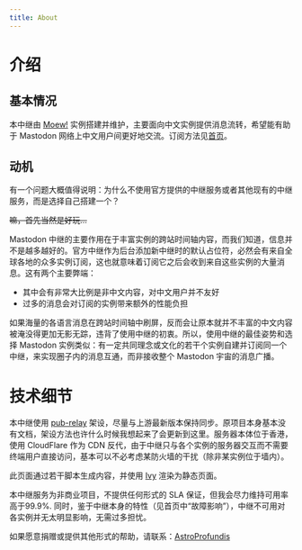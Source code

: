 ```yaml
---
title: About
---
```


# 介绍
## 基本情况

本中继由 [Moew!](https://moe.cat) 实例搭建并维护，主要面向中文实例提供消息流转，希望能有助于 Mastodon 网络上中文用户间更好地交流。订阅方法见[首页](@root/)。

## 动机

有一个问题大概值得说明：为什么不使用官方提供的中继服务或者其他现有的中继服务，而是选择自己搭建一个？

<del>嘛，首先当然是好玩...</dev>

Mastodon 中继的主要作用在于丰富实例的跨站时间轴内容，而我们知道，信息并不是越多越好的。官方中继作为后台添加新中继时的默认占位符，必然会有来自全球各地的众多实例订阅，这也就意味着订阅它之后会收到来自这些实例的大量消息。这有两个主要弊端：

 * 其中会有非常大比例是非中文内容，对中文用户并不友好
 * 过多的消息会对订阅的实例带来额外的性能负担

如果海量的各语言消息在跨站时间轴中刷屏，反而会让原本就并不丰富的中文内容被淹没得更加无影无踪，违背了使用中继的初衷。所以，使用中继的最佳姿势和选择 Mastodon 实例类似：有一定共同理念或文化的若干个实例自建并订阅同一个中继，来实现圈子内的消息互通，而非接收整个 Mastodon 宇宙的消息广播。

# 技术细节

本中继使用 [pub-relay](https://git.moe.cat/lynx/pub-relay) 架设，尽量与上游最新版本保持同步。原项目本身基本没有文档，架设方法也许什么时候我想起来了会更新到这里。服务器本体位于香港，使用 CloudFlare 作为 CDN 反代，由于中继只与各个实例的服务器交互而不需要终端用户直接访问，基本可以不必考虑某防火墙的干扰（除非某实例位于墙内）。

此页面通过若干脚本生成内容，并使用 [Ivy](https://github.com/dmulholl/ivy) 渲染为静态页面。

本中继服务为非商业项目，不提供任何形式的 SLA 保证，但我会尽力维持可用率高于99.9%. 同时，鉴于中继本身的特性（见首页中“故障影响”），中继不可用对各实例并无太明显影响，无需过多担忧。

如果愿意捐赠或提供其他形式的帮助，请联系：[AstroProfundis](https://moe.cat/@AstroProfundis)
